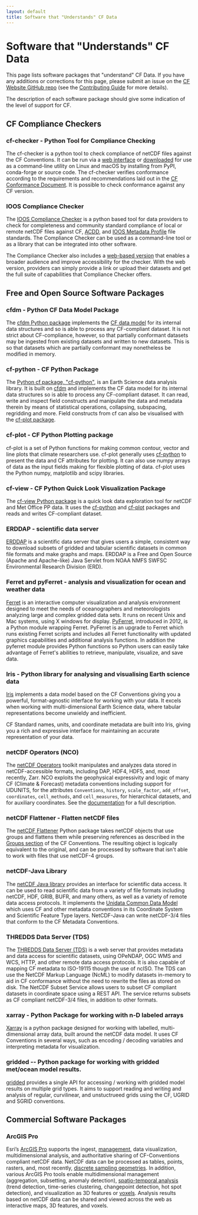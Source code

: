 ```yaml
---
layout: default
title: Software that "Understands" CF Data
---
```


# Software that "Understands" CF Data

This page lists software packages that "understand" CF Data.
If you have any additions or corrections for this page, please submit an issue on the [CF Website GitHub repo][website-repo] (see the [Contributing Guide][website-contrib] for more details).

The description of each software package should give some indication of the level of support for CF.

[website-repo]: https://github.com/cf-convention/cf-convention.github.io
[website-contrib]: https://github.com/cf-convention/cf-convention.github.io/blob/master/CONTRIBUTING.md

## CF Compliance Checkers

### cf-checker - Python Tool for Compliance Checking

The cf-checker is a python tool to check compliance of netCDF files against the CF Conventions.
It can be run via a [web interface](https://cfchecker.ncas.ac.uk) or [downloaded](https://github.com/cedadev/cf-checker) for use as a command-line utility on Linux and macOS by installing from PyPI, conda-forge or source code.
The cf-checker verifies conformance according to the requirements and recommendations laid out in the [CF Conformance Document](https://cfconventions.org/cf-conventions/conformance.html).
It is possible to check conformance against any CF version.

### IOOS Compliance Checker

The [IOOS Compliance Checker](https://github.com/ioos/compliance-checker) is a python based tool for data providers to check for completeness and community standard compliance of local or remote netCDF files against CF, [ACDD](http://wiki.esipfed.org/index.php/Attribute_Convention_for_Data_Discovery_1-3), and [IOOS Metadata Profile](https://ioos.github.io/ioos-metadata) file standards.
The Compliance Checker can be used as a command-line tool or as a library that can be integrated into other software.

The Compliance Checker also includes a [web-based version](https://data.ioos.us/compliance/index.html) that enables a broader audience and improve accessibility for the checker.
With the web version, providers can simply provide a link or upload their datasets and get the full suite of capabilities that Compliance Checker offers.

## Free and Open Source Software Packages

### cfdm - Python CF Data Model Package

The [cfdm Python package](https://ncas-cms.github.io/cfdm) implements the [CF data model](https://doi.org/10.5194/gmd-10-4619-2017) for its internal data structures and so is able to process any CF-compliant dataset.
It is not strict about CF-compliance, however, so that partially conformant datasets may be ingested from existing datasets and written to new datasets.
This is so that datasets which are partially conformant may nonetheless be modified in memory.

### cf-python - CF Python Package

The [Python cf package, "cf-python"](https://ncas-cms.github.io/cf-python/), is an Earth Science data analysis library.
It is built on [cfdm](#cfdm---python-cf-data-model-package) and implements the CF data model for its internal data structures so is able to process any CF-compliant dataset.
It can read, write and inspect field constructs and manipulate the data and metadata therein by means of statistical operations, collapsing, subspacing, regridding and more.
Field constructs from cf can also be visualised with the [cf-plot package](#cf-plot---cf-python-plotting-package).

### cf-plot - CF Python Plotting package

cf-plot is a set of Python functions for making common contour, vector and line plots that climate researchers use.
cf-plot generally uses [cf-python](#cf-python---cf-python-package) to present the data and CF attributes for plotting.
It can also use numpy arrays of data as the input fields making for flexible plotting of data.
cf-plot uses the Python numpy, matplotlib and scipy libraries.

### cf-view - CF Python Quick Look Visualization Package
The [cf-view Python package](https://ajheaps.github.io/cf-view/) is a quick look data exploration tool for netCDF and Met Office PP data.
It uses the [cf-python](#cf-python---cf-python-package) and [cf-plot](#cf-python---cf-python-package) packages and reads and writes CF-compliant dataset.

### ERDDAP - scientific data server
[ERDDAP](https://github.com/BobSimons/erddap) is a scientific data server that gives users a simple, consistent way to download subsets of gridded and tabular scientific datasets in common file formats and make graphs and maps.
ERDDAP is a Free and Open Source (Apache and Apache-like) Java Servlet from NOAA NMFS SWFSC Environmental Research Division (ERD).

### Ferret and pyFerret - analysis and visualization for ocean and weather data
[Ferret](https://ferret.pmel.noaa.gov/Ferret/) is an interactive computer visualization and analysis environment designed to meet the needs of oceanographers and meteorologists analyzing large and complex gridded data sets.
It runs on recent Unix and Mac systems, using X windows for display.
[PyFerret](https://ferret.pmel.noaa.gov/Ferret/documentation/pyferret), introduced in 2012, is a Python module wrapping Ferret.
PyFerret is an upgrade to Ferret which runs existing Ferret scripts and includes all Ferret functionality with updated graphics capabilities and additional analysis functions.
In addition the pyferret module provides Python functions so Python users can easily take advantage of Ferret's abilities to retrieve, manipulate, visualize, and save data.

### Iris - Python library for analysing and visualising Earth science data

[Iris](https://scitools.org.uk/iris/docs/latest/) implements a data model based on the CF Conventions giving you a powerful, format-agnostic interface for working with your data.
It excels when working with multi-dimensional Earth Science data, where tabular representations become unwieldy and inefficient.

CF Standard names, units, and coordinate metadata are built into Iris, giving you a rich and expressive interface for maintaining an accurate representation of your data.

### netCDF Operators (NCO)
The [netCDF Operators](https://nco.sourceforge.net/) toolkit manipulates and analyzes data stored in netCDF-accessible formats, including DAP, HDF4, HDF5, and, most recently, Zarr.
NCO exploits the geophysical expressivity and logic of many CF (Climate & Forecast) metadata conventions including support for UDUNITS, for the attributes `Conventions`, `history`, `scale_factor`, `add_offset`, `coordinates`, `cell_methods`, and `cell_measures`, for hierarchical datasets, and for auxiliary coordinates.
See the [documentation](https://nco.sourceforge.net/nco.html) for a full description.

### netCDF Flattener - Flatten netCDF files

The [netCDF Flattener](https://gitlab.eumetsat.int/open-source/netcdf-flattener/) Python package takes netCDF objects that use groups and flattens them while preserving references as described in the [Groups section](http://cfconventions.org/Data/cf-conventions/cf-conventions-1.10/cf-conventions.html#groups) of the CF Conventions.
The resulting object is logically equivalent to the original, and can be processed by software that isn't able to work with files that use netCDF-4 groups.

### netCDF-Java Library

The [netCDF Java library](https://www.unidata.ucar.edu/software/netcdf-java/) provides an interface for scientific data access.
It can be used to read scientific data from a variety of file formats including netCDF, HDF, GRIB, BUFR, and many others, as well as a variety of remote data access protocols.
It implements the [Unidata Common Data Model](https://docs.unidata.ucar.edu/netcdf-java/current/userguide/common_data_model_overview.html) which uses CF and other metadata conventions in its Coordinate System and Scientific Feature Type layers.
NetCDF-Java can write netCDF-3/4 files that conform to the CF Metadata Conventions.

### THREDDS Data Server (TDS)

The [THREDDS Data Server (TDS)](https://www.unidata.ucar.edu/software/tds/) is a web server that provides metadata and data access for scientific datasets, using OPeNDAP, OGC WMS and WCS, HTTP, and other remote data access protocols.
It is also capable of mapping CF metadata to ISO-19115 though the use of ncISO.
The TDS can use the NetCDF Markup Language (NcML) to modify datasets in-memory to aid in CF conformance without the need to rewrite the files as stored on disk.
The NetCDF Subset Service allows users to subset CF compliant datasets in coordinate space using a REST API.
The service returns subsets as CF compliant netCDF-3/4 files, in addition to other formats.

### xarray - Python Package for working with n-D labeled arrays

[Xarray](http://xarray.pydata.org/) is a python package designed for working with labelled, multi-dimensional array data, built around the netCDF data model.
It uses CF Conventions in several ways, such as encoding / decoding variables and interpreting metadata for visualization.

### gridded -- Python package for working with gridded met/ocean model results.
[gridded](https://github.com/NOAA-ORR-ERD/gridded) provides a single API for accessing / working with gridded model results on multiple grid types.
It aims to support reading and writing and analysis of regular, curvilinear, and unstuctrueed grids using the CF, UGRID and SGRID conventions.


## Commercial Software Packages

### ArcGIS Pro

Esri’s [ArcGIS Pro](https://www.esri.com/en-us/arcgis/products/arcgis-pro/overview) supports the ingest, [management](https://pro.arcgis.com/en/pro-app/latest/tool-reference/multidimension/an-overview-of-the-multidimension-toolbox.htm), data visualization, multidimensional analysis, and authoritative sharing of CF-Conventions compliant netCDF data.
NetCDF data can be processed as tables, points, rasters,  and, most recently, [discrete sampling geometries](https://pro.arcgis.com/en/pro-app/latest/tool-reference/multidimension/how-netcdf-discrete-sampling-geometry-dsg-tools-work.htm).
In addition, various ArcGIS Pro tools enable multidimensional management (aggregation, subsetting, anomaly detection), [spatio-temporal analysis](https://pro.arcgis.com/en/pro-app/latest/tool-reference/space-time-pattern-mining/an-overview-of-the-space-time-pattern-mining-toolbox.htm) (trend detection, time-series clustering, changepoint detection, hot spot detection), and visualization as 3D features or [voxels](https://pro.arcgis.com/en/pro-app/latest/help/mapping/layer-properties/what-is-a-voxel-layer-.htm).
Analysis results based on netCDF data can be shared and viewed across the web as interactive maps, 3D features, and voxels.
